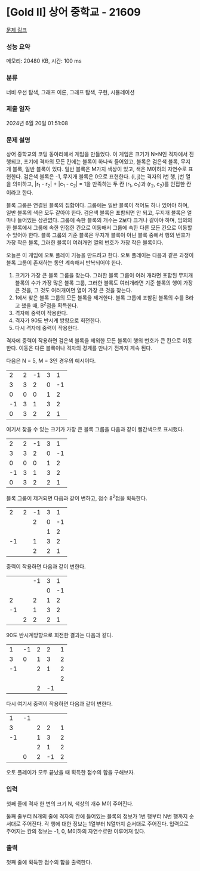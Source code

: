 # [Gold II] 상어 중학교 - 21609 

[문제 링크](https://www.acmicpc.net/problem/21609) 

### 성능 요약

메모리: 20480 KB, 시간: 100 ms

### 분류

너비 우선 탐색, 그래프 이론, 그래프 탐색, 구현, 시뮬레이션

### 제출 일자

2024년 6월 20일 01:51:08

### 문제 설명

<p>상어 중학교의 코딩 동아리에서 게임을 만들었다. 이 게임은 크기가 N×N인 격자에서 진행되고, 초기에 격자의 모든 칸에는 블록이 하나씩 들어있고, 블록은 검은색 블록, 무지개 블록, 일반 블록이 있다. 일반 블록은 M가지 색상이 있고, 색은 M이하의 자연수로 표현한다. 검은색 블록은 -1, 무지개 블록은 0으로 표현한다. (i, j)는 격자의 i번 행, j번 열을 의미하고, |r<sub>1</sub> - r<sub>2</sub>| + |c<sub>1</sub> - c<sub>2</sub>| = 1을 만족하는 두 칸 (r<sub>1</sub>, c<sub>1</sub>)과 (r<sub>2</sub>, c<sub>2</sub>)를 인접한 칸이라고 한다.</p>

<p>블록 그룹은 연결된 블록의 집합이다. 그룹에는 일반 블록이 적어도 하나 있어야 하며, 일반 블록의 색은 모두 같아야 한다. 검은색 블록은 포함되면 안 되고, 무지개 블록은 얼마나 들어있든 상관없다. 그룹에 속한 블록의 개수는 2보다 크거나 같아야 하며, 임의의 한 블록에서 그룹에 속한 인접한 칸으로 이동해서 그룹에 속한 다른 모든 칸으로 이동할 수 있어야 한다. 블록 그룹의 기준 블록은 무지개 블록이 아닌 블록 중에서 행의 번호가 가장 작은 블록, 그러한 블록이 여러개면 열의 번호가 가장 작은 블록이다.</p>

<p>오늘은 이 게임에 오토 플레이 기능을 만드려고 한다. 오토 플레이는 다음과 같은 과정이 블록 그룹이 존재하는 동안 계속해서 반복되어야 한다.</p>

<ol>
	<li>크기가 가장 큰 블록 그룹을 찾는다. 그러한 블록 그룹이 여러 개라면 포함된 무지개 블록의 수가 가장 많은 블록 그룹, 그러한 블록도 여러개라면 기준 블록의 행이 가장 큰 것을, 그 것도 여러개이면 열이 가장 큰 것을 찾는다.</li>
	<li>1에서 찾은 블록 그룹의 모든 블록을 제거한다. 블록 그룹에 포함된 블록의 수를 B라고 했을 때, B<sup>2</sup>점을 획득한다.</li>
	<li>격자에 중력이 작용한다.</li>
	<li>격자가 90도 반시계 방향으로 회전한다.</li>
	<li>다시 격자에 중력이 작용한다.</li>
</ol>

<p>격자에 중력이 작용하면 검은색 블록을 제외한 모든 블록이 행의 번호가 큰 칸으로 이동한다. 이동은 다른 블록이나 격자의 경계를 만나기 전까지 계속 된다.</p>

<p>다음은 N = 5, M = 3인 경우의 예시이다.</p>

<table class="table table-bordered table-center-30 table-21609">
	<tbody>
		<tr>
			<td>2</td>
			<td>2</td>
			<td>-1</td>
			<td>3</td>
			<td>1</td>
		</tr>
		<tr>
			<td>3</td>
			<td>3</td>
			<td>2</td>
			<td>0</td>
			<td>-1</td>
		</tr>
		<tr>
			<td>0</td>
			<td>0</td>
			<td>0</td>
			<td>1</td>
			<td>2</td>
		</tr>
		<tr>
			<td>-1</td>
			<td>3</td>
			<td>1</td>
			<td>3</td>
			<td>2</td>
		</tr>
		<tr>
			<td>0</td>
			<td>3</td>
			<td>2</td>
			<td>2</td>
			<td>1</td>
		</tr>
	</tbody>
</table>

<p>여기서 찾을 수 있는 크기가 가장 큰 블록 그룹을 다음과 같이 빨간색으로 표시했다.</p>

<table class="table table-bordered table-center-30 table-21609">
	<tbody>
		<tr>
			<td>2</td>
			<td>2</td>
			<td>-1</td>
			<td>3</td>
			<td>1</td>
		</tr>
		<tr>
			<td class="bg-red">3</td>
			<td class="bg-red">3</td>
			<td>2</td>
			<td>0</td>
			<td>-1</td>
		</tr>
		<tr>
			<td class="bg-red">0</td>
			<td class="bg-red">0</td>
			<td class="bg-red">0</td>
			<td>1</td>
			<td>2</td>
		</tr>
		<tr>
			<td>-1</td>
			<td class="bg-red">3</td>
			<td>1</td>
			<td>3</td>
			<td>2</td>
		</tr>
		<tr>
			<td class="bg-red">0</td>
			<td class="bg-red">3</td>
			<td>2</td>
			<td>2</td>
			<td>1</td>
		</tr>
	</tbody>
</table>

<p>블록 그룹이 제거되면 다음과 같이 변하고, 점수 8<sup>2</sup>점을 획득한다.</p>

<table class="table table-bordered table-center-30 table-21609">
	<tbody>
		<tr>
			<td>2</td>
			<td>2</td>
			<td>-1</td>
			<td>3</td>
			<td>1</td>
		</tr>
		<tr>
			<td> </td>
			<td> </td>
			<td>2</td>
			<td>0</td>
			<td>-1</td>
		</tr>
		<tr>
			<td> </td>
			<td> </td>
			<td> </td>
			<td>1</td>
			<td>2</td>
		</tr>
		<tr>
			<td>-1</td>
			<td> </td>
			<td>1</td>
			<td>3</td>
			<td>2</td>
		</tr>
		<tr>
			<td> </td>
			<td> </td>
			<td>2</td>
			<td>2</td>
			<td>1</td>
		</tr>
	</tbody>
</table>

<p>중력이 작용하면 다음과 같이 변한다.</p>

<table class="table table-bordered table-center-30 table-21609">
	<tbody>
		<tr>
			<td> </td>
			<td> </td>
			<td>-1</td>
			<td>3</td>
			<td>1</td>
		</tr>
		<tr>
			<td> </td>
			<td> </td>
			<td> </td>
			<td>0</td>
			<td>-1</td>
		</tr>
		<tr>
			<td>2</td>
			<td> </td>
			<td>2</td>
			<td>1</td>
			<td>2</td>
		</tr>
		<tr>
			<td>-1</td>
			<td> </td>
			<td>1</td>
			<td>3</td>
			<td>2</td>
		</tr>
		<tr>
			<td> </td>
			<td>2</td>
			<td>2</td>
			<td>2</td>
			<td>1</td>
		</tr>
	</tbody>
</table>

<p>90도 반시계방향으로 회전한 결과는 다음과 같다.</p>

<table class="table table-bordered table-center-30 table-21609">
	<tbody>
		<tr>
			<td>1</td>
			<td>-1</td>
			<td>2</td>
			<td>2</td>
			<td>1</td>
		</tr>
		<tr>
			<td>3</td>
			<td>0</td>
			<td>1</td>
			<td>3</td>
			<td>2</td>
		</tr>
		<tr>
			<td>-1</td>
			<td> </td>
			<td>2</td>
			<td>1</td>
			<td>2</td>
		</tr>
		<tr>
			<td> </td>
			<td> </td>
			<td> </td>
			<td> </td>
			<td>2</td>
		</tr>
		<tr>
			<td> </td>
			<td> </td>
			<td>2</td>
			<td>-1</td>
			<td> </td>
		</tr>
	</tbody>
</table>

<p>다시 여기서 중력이 작용하면 다음과 같이 변한다.</p>

<table class="table table-bordered table-center-30 table-21609">
	<tbody>
		<tr>
			<td>1</td>
			<td>-1</td>
			<td> </td>
			<td> </td>
			<td> </td>
		</tr>
		<tr>
			<td>3</td>
			<td> </td>
			<td>2</td>
			<td>2</td>
			<td>1</td>
		</tr>
		<tr>
			<td>-1</td>
			<td> </td>
			<td>1</td>
			<td>3</td>
			<td>2</td>
		</tr>
		<tr>
			<td> </td>
			<td> </td>
			<td>2</td>
			<td>1</td>
			<td>2</td>
		</tr>
		<tr>
			<td> </td>
			<td>0</td>
			<td>2</td>
			<td>-1</td>
			<td>2</td>
		</tr>
	</tbody>
</table>

<p>오토 플레이가 모두 끝났을 때 획득한 점수의 합을 구해보자.</p>

### 입력 

 <p>첫째 줄에 격자 한 변의 크기 N, 색상의 개수 M이 주어진다.</p>

<p>둘째 줄부터 N개의 줄에 격자의 칸에 들어있는 블록의 정보가 1번 행부터 N번 행까지 순서대로 주어진다. 각 행에 대한 정보는 1열부터 N열까지 순서대로 주어진다. 입력으로 주어지는 칸의 정보는 -1, 0, M이하의 자연수로만 이루어져 있다.</p>

### 출력 

 <p>첫째 줄에 획득한 점수의 합을 출력한다.</p>

